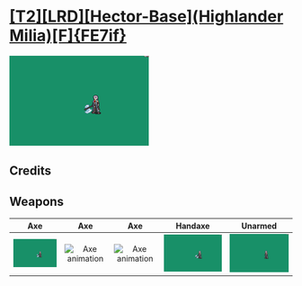 # [\[T2\]\[LRD\]\[Hector-Base\]\(Highlander Milia\)\[F\]{FE7if}](./)

<img src="./3.%20Axe/Axe_000.png" alt="[T2][LRD][Hector-Base](Highlander Milia)[F]{FE7if} standing" />

## Credits



## Weapons


|Axe |Axe |Axe |Handaxe |Unarmed |
|  :---: | :---: | :---: | :---: | :---: |
| <img alt="Axe animation" src="./3.%20Axe/Axe.gif" /> | <img alt="Axe animation" src="./3.%20Axe%20(Scythe%20-%20Dreadnought)/Axe.gif" /> | <img alt="Axe animation" src="./3.%20Axe%20(Yggdrasil)/Axe.gif" /> | <img alt="Handaxe animation" src="./4.%20Handaxe/Handaxe.gif" /> | <img alt="Unarmed animation" src="./8.%20Unarmed/Unarmed.gif" /> |
